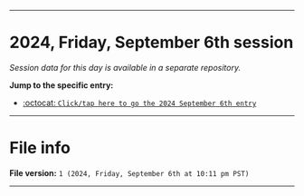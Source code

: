 
***

# 2024, Friday, September 6th session

_Session data for this day is available in a separate repository._

**Jump to the specific entry:**

- [:octocat: `Click/tap here to go the 2024 September 6th entry`](https://github.com/seanpm2001/SeansLifeArchive_Images_TinyTower_Y2024/tree/SeansLifeArchive_Images_TinyTower_Y2024_Main-dev/2024/09_September/06/)

***

# File info

**File version:** `1 (2024, Friday, September 6th at 10:11 pm PST)`

***
